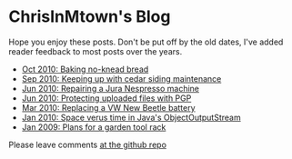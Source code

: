 # ChrisInMtown's Blog

Hope you enjoy these posts. Don't be put off by the old dates,
I've added reader feedback to most posts over the years.

<!-- Always link to *.html file which Github generates from *.md file -->
* [Oct 2010: Baking no-knead bread](20101003_bread.html)
* [Sep 2010: Keeping up with cedar siding maintenance](20100910_cedar.html)
* [Jun 2010: Repairing a Jura Nespresso machine](20100627_nespresso.html)
* [Jun 2010: Protecting uploaded files with PGP](20100607_pgp.html)
* [Mar 2010: Replacing a VW New Beetle battery](20100327_vwbatt.html)
* [Jan 2010: Space verus time in Java's ObjectOutputStream](20100110_spacetime.html)
* [Jan 2009: Plans for a garden tool rack](20090101_toolrack.html)

Please leave comments [at the github repo](https://github.com/chrisinmtown/chrisinmtown.github.io)

